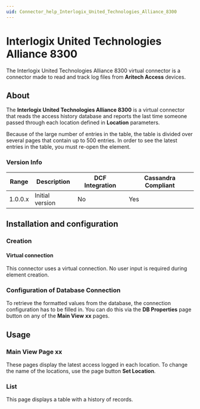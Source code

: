 ```yaml
---
uid: Connector_help_Interlogix_United_Technologies_Alliance_8300
---
```


# Interlogix United Technologies Alliance 8300

The Interlogix United Technologies Alliance 8300 virtual connector is a connector made to read and track log files from **Aritech Access** devices.

## About

The **Interlogix United Technologies Alliance 8300** is a virtual connector that reads the access history database and reports the last time someone passed through each location defined in **Location** parameters.

Because of the large number of entries in the table, the table is divided over several pages that contain up to 500 entries. In order to see the latest entries in the table, you must re-open the element.

### Version Info

| Range | Description | DCF Integration | Cassandra Compliant |
|------------------|-----------------|---------------------|-------------------------|
| 1.0.0.x          | Initial version | No                  | Yes                     |

## Installation and configuration

### Creation

#### Virtual connection

This connector uses a virtual connection. No user input is required during element creation.

### Configuration of Database Connection

To retrieve the formatted values from the database, the connection configuration has to be filled in. You can do this via the **DB Properties** page button on any of the **Main View** **xx** pages.

## Usage

### Main View Page xx

These pages display the latest access logged in each location. To change the name of the locations, use the page button **Set Location**.

### List

This page displays a table with a history of records.
